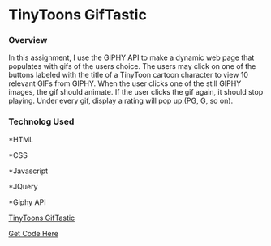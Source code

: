 # TinyToons GifTastic

### Overview

In this assignment, I use the GIPHY API to make a dynamic web page that populates with gifs of the users choice. The users may click on one of the buttons labeled with the title of a TinyToon cartoon character to view 10 relevant GIFs from GIPHY. When the user clicks one of the still GIPHY images, the gif should animate. If the user clicks the gif again, it should stop playing. Under every gif, display a rating will pop up.(PG, G, so on).

### Technolog Used

*HTML

*CSS

*Javascript

*JQuery

*Giphy API

<a href="https://johannacasimirmahoney.github.io/GifTastic/">TinyToons GifTastic</a>

<a href="https://github.com/JohannaCasimirMahoney/GifTastic">Get Code Here</a>








